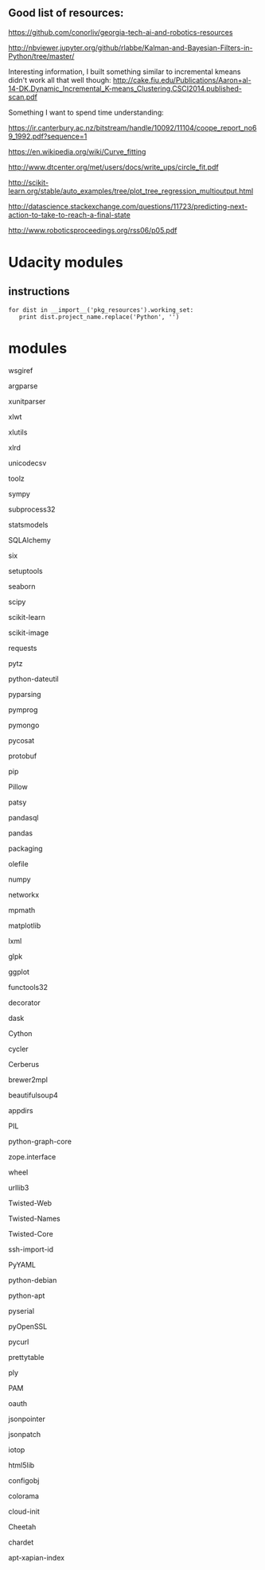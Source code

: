 

## Good list of resources:
https://github.com/conorliv/georgia-tech-ai-and-robotics-resources

http://nbviewer.jupyter.org/github/rlabbe/Kalman-and-Bayesian-Filters-in-Python/tree/master/

Interesting information, I built something similar to incremental kmeans didn't work all that well though:
http://cake.fiu.edu/Publications/Aaron+al-14-DK.Dynamic_Incremental_K-means_Clustering.CSCI2014.published-scan.pdf

Something I want to spend time understanding:

https://ir.canterbury.ac.nz/bitstream/handle/10092/11104/coope_report_no69_1992.pdf?sequence=1

https://en.wikipedia.org/wiki/Curve_fitting

http://www.dtcenter.org/met/users/docs/write_ups/circle_fit.pdf

http://scikit-learn.org/stable/auto_examples/tree/plot_tree_regression_multioutput.html

http://datascience.stackexchange.com/questions/11723/predicting-next-action-to-take-to-reach-a-final-state

http://www.roboticsproceedings.org/rss06/p05.pdf

# Udacity modules
## instructions
    for dist in __import__('pkg_resources').working_set:
       print dist.project_name.replace('Python', '')
# modules
wsgiref

argparse

xunitparser

xlwt

xlutils

xlrd

unicodecsv

toolz

sympy

subprocess32

statsmodels

SQLAlchemy

six

setuptools

seaborn

scipy

scikit-learn

scikit-image

requests

pytz

python-dateutil

pyparsing

pymprog

pymongo

pycosat

protobuf

pip

Pillow

patsy

pandasql

pandas

packaging

olefile

numpy

networkx

mpmath

matplotlib

lxml

glpk

ggplot

functools32

decorator

dask

Cython

cycler

Cerberus

brewer2mpl

beautifulsoup4

appdirs

PIL

python-graph-core

zope.interface

wheel

urllib3

Twisted-Web

Twisted-Names

Twisted-Core

ssh-import-id

PyYAML

python-debian

python-apt

pyserial

pyOpenSSL

pycurl

prettytable

ply

PAM

oauth

jsonpointer

jsonpatch

iotop

html5lib

configobj

colorama

cloud-init

Cheetah

chardet

apt-xapian-index
